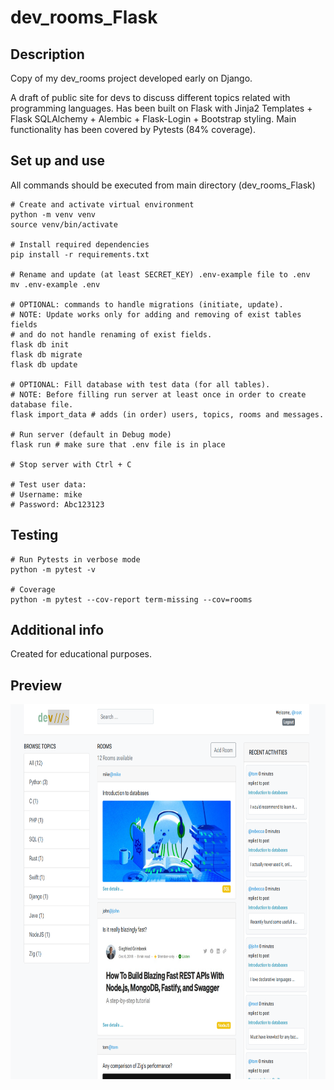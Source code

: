 # dev_rooms_Flask

## Description

Copy of my dev_rooms project developed early on Django.

A draft of public site for devs to discuss different topics related with programming languages. Has been built on Flask with Jinja2 Templates + Flask SQLAlchemy + Alembic + Flask-Login + Bootstrap styling. Main functionality has been covered by Pytests (84% coverage).

## Set up and use

All commands should be executed from main directory (dev_rooms_Flask)

```
# Create and activate virtual environment
python -m venv venv
source venv/bin/activate

# Install required dependencies
pip install -r requirements.txt

# Rename and update (at least SECRET_KEY) .env-example file to .env
mv .env-example .env

# OPTIONAL: commands to handle migrations (initiate, update).  
# NOTE: Update works only for adding and removing of exist tables fields 
# and do not handle renaming of exist fields.
flask db init 
flask db migrate
flask db update

# OPTIONAL: Fill database with test data (for all tables). 
# NOTE: Before filling run server at least once in order to create database file.
flask import_data # adds (in order) users, topics, rooms and messages.

# Run server (default in Debug mode)
flask run # make sure that .env file is in place

# Stop server with Ctrl + C

# Test user data:
# Username: mike
# Password: Abc123123

```

## Testing

```
# Run Pytests in verbose mode
python -m pytest -v

# Coverage
python -m pytest --cov-report term-missing --cov=rooms
```

## Additional info

Created for educational purposes. 

## Preview
<img src="https://github.com/wenerikk5/dev_rooms_Flask/blob/7ff2b002b5f95f879b31ba863e07e3038a14e7b3/rooms/static/uploads/base/Preview.png" alt="img" width="800" height='600'>


